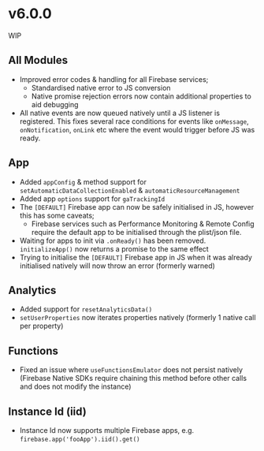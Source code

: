 # v6.0.0

WIP

## All Modules

- Improved error codes & handling for all Firebase services;
  - Standardised native error to JS conversion
  - Native promise rejection errors now contain additional properties to aid debugging
- All native events are now queued natively until a JS listener is registered. This fixes several race conditions for events like `onMessage`, `onNotification`, `onLink` etc where the event would trigger before JS was ready.

## App

- Added `appConfig` & method support for `setAutomaticDataCollectionEnabled` & `automaticResourceManagement`
- Added app `options` support for `gaTrackingId`
- The `[DEFAULT]` Firebase app can now be safely initialised in JS, however this has some caveats;
  - Firebase services such as Performance Monitoring & Remote Config require the default app to be initialised through the plist/json file.
- Waiting for apps to init via `.onReady()` has been removed. `initializeApp()` now returns a promise to the same effect
- Trying to initialise the `[DEFAULT]` Firebase app in JS when it was already initialised natively will now throw an error (formerly warned)

## Analytics

- Added support for `resetAnalyticsData()`
- `setUserProperties` now iterates properties natively (formerly 1 native call per property)

## Functions

- Fixed an issue where `useFunctionsEmulator` does not persist natively (Firebase Native SDKs require chaining this method before other calls and does not modify the instance)

## Instance Id (iid)

- Instance Id now supports multiple Firebase apps, e.g. `firebase.app('fooApp').iid().get()`
